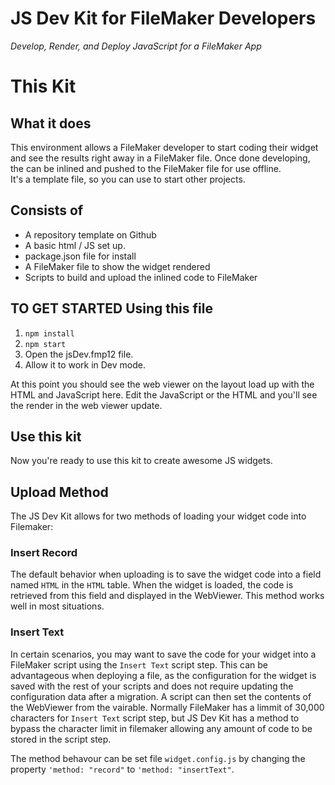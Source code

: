 # JS Dev Kit for FileMaker Developers

*Develop, Render, and Deploy JavaScript for a FileMaker App*

# This Kit
## What it does
This environment allows a FileMaker developer to start coding their widget and see the results right away in a FileMaker file. Once done developing, the can be inlined and pushed to the FileMaker file for use offline.
<br/>
It's a template file, so you can use to start other projects.
## Consists of
- A repository template on Github
- A basic html / JS set up.
- package.json file for install
- A FileMaker file to show the widget rendered
- Scripts to build and upload the inlined code to FileMaker
## TO GET STARTED Using this file
1. `npm install`
2. `npm start`
3. Open the jsDev.fmp12 file.
4. Allow it to work in Dev mode.

At this point you should see the web viewer on the layout load up with the HTML and JavaScript here. Edit the JavaScript or the HTML and you'll see the render in the web viewer update.

## Use this kit
Now you're ready to use this kit to create awesome JS widgets.

## Upload Method
The JS Dev Kit allows for two methods of loading your widget code into Filemaker:

### Insert Record
The default behavior when uploading is to save the widget code into a field named `HTML` in the `HTML` table. When the widget is loaded, the code is retrieved from this field and displayed in the WebViewer. This method works well in most situations.

### Insert Text
In certain scenarios, you may want to save the code for your widget into a FileMaker script using the `Insert Text` script step. This can be advantageous when deploying a file, as the configuration for the widget is saved with the rest of your scripts and does not require updating the configuration data after a migration. A script can then set the contents of the WebViewer from the vairable. Normally FileMaker has a limmit of 30,000 characters for `Insert Text` script step, but JS Dev Kit has a method to bypass the character limit in filemaker allowing any amount of code to be stored in the script step.


The method behavour can be set file `widget.config.js` by changing the property `'method: "record"` to `'method: "insertText"`.
